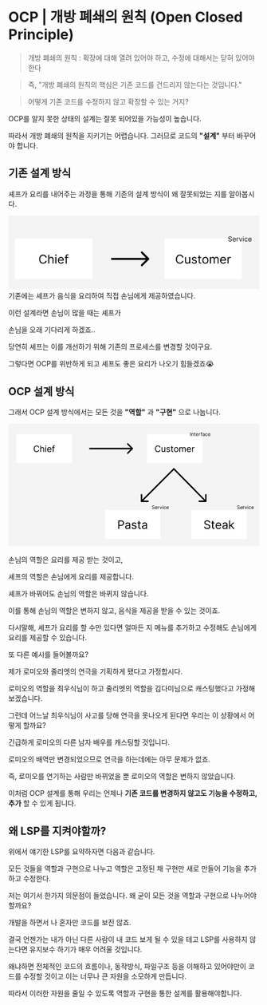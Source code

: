 # OCP | 개방 폐쇄의 원칙 (Open Closed Principle)
>개방 폐쇄의 원칙 : 확장에 대해 열려 있어야 하고, 수정에 대해서는 닫혀 있어야 한다


> 즉, "개방 폐쇄의 원칙의 핵심은 기존 코드를 건드리지 않는다는 것입니다."

> 어떻게 기존 코드를 수정하지 않고 확장할 수 있는 거지?

OCP를 알지 못한 상태의 설계는 잘못 되어있을 가능성이 높습니다.

따라서 개방 폐쇄의 원칙을 지키기는 어렵습니다.
그러므로 코드의 __"설계"__ 부터 바꾸어야 합니다.

## 기존 설계 방식
셰프가 요리를 내어주는 과정을 통해
기존의 설계 방식이 왜 잘못되었는 지를 알아봅시다.

![OCP 1](../images/OCP1.png)
기존에는 셰프가 음식을 요리하여 직접 손님에게 제공하였습니다.

이런 설계라면 손님이 많을 때는 셰프가 

손님을 오래 기다리게 하겠죠..


당연히 셰프는 이를 개선하기 위해 기존의 프로세스를 변경할 것이구요.

그렇다면 OCP를 위반하게 되고 셰프도 좋은 요리가 나오기 힘들겠죠😭

## OCP 설계 방식
그래서 OCP 설계 방식에서는 모든 것을 __"역할"__ 과 __"구현"__ 으로 나눕니다.

![OCP 1](../images/OCP2.png)

손님의 역할은 요리를 제공 받는 것이고,

셰프의 역할은 손님에게 요리를 제공합니다.

셰프가 바꿔어도 손님의 역할은 바뀌지 않습니다.

이를 통해 손님의 역할은 변하지 않고, 음식을 제공을 받을 수 있는 것이죠.

다시말해, 셰프가 요리를 할 수만 있다면 얼마든 지 메뉴를 추가하고 수정해도 손님에게 요리를 제공할 수 있습니다.

또 다른 예시를 들어볼까요?

제가 로미오와 줄리엣의 연극을 기획하게 됐다고 가정합시다.

로미오의 역할을 최우식님이 하고 줄리엣의 역할을 김다미님으로 캐스팅했다고 가정해보겠습니다.

그런데 어느날 최우식님이 사고를 당해 연극을 못나오게 된다면 우리는 이 상황에서 어떻게 할까요?

긴급하게 로미오의 다른 남자 배우를 캐스팅할 것입니다.

로미오의 배역만 변경되었으므로 연극을 하는데에는 아무 문제가 없죠. 

즉, 로미오를 연기하는 사람만 바뀌었을 뿐 로미오의 역할은 변하지 않았습니다.

이처럼 OCP 설계를 통해 우리는 언제나 __기존 코드를 변경하지 않고도 기능을 수정하고, 추가__ 할 수 있게 됩니다.

## 왜 LSP를 지켜야할까?

위에서 얘기한 LSP를 요약하자면 다음과 같습니다.

모든 것들을 역할과 구현으로 나누고 역할은 고정된 채 구현만 새로 만들어 기능을 추가하고 수정한다.

저는 여기서 한가지 의문점이 들었습니다.
왜 굳이 모든 것을 역할과 구현으로 나누어야 할까요?

개발을 하면서 나 혼자만 코드를 보진 않죠.

결국 언젠가는 내가 아닌 다른 사람이 내 코드 보게 될 수 있을 테고
LSP를 사용하지 않는다면 유지보수 하기가 매우 어려울 것입니다.

왜냐하면 전체적인 코드의 흐름이나, 동작방식, 파일구조 등을 이해하고 있어야만이
코드를 수정할 것이고 이는 너무나 큰 자원을 소모하게 만듭니다.

따라서 이러한 자원을 줄일 수 있도록 역할과 구현을 통한 설계를 활용해야합니다.